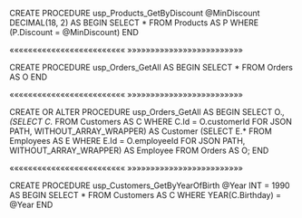 CREATE PROCEDURE usp_Products_GetByDiscount
  @MinDiscount DECIMAL(18, 2)
AS
BEGIN
  SELECT * FROM Products AS P
  WHERE (P.Discount = @MinDiscount)
END

«««««««««««««««««««««««««  »»»»»»»»»»»»»»»»»»»»»»»»»

CREATE PROCEDURE usp_Orders_GetAll
AS
BEGIN
  SELECT * FROM Orders AS O
END

«««««««««««««««««««««««««  »»»»»»»»»»»»»»»»»»»»»»»»»

CREATE OR ALTER PROCEDURE usp_Orders_GetAll
AS
BEGIN
  SELECT
    O.*,
    (SELECT C.* FROM Customers AS C WHERE C.Id = O.customerId FOR JSON PATH, WITHOUT_ARRAY_WRAPPER) AS Customer
    (SELECT E.* FROM Employees AS E WHERE E.Id = O.employeeId FOR JSON PATH, WITHOUT_ARRAY_WRAPPER) AS Employee
  FROM Orders AS O;
END

«««««««««««««««««««««««««  »»»»»»»»»»»»»»»»»»»»»»»»»

CREATE PROCEDURE usp_Customers_GetByYearOfBirth
  @Year INT = 1990
AS
BEGIN
  SELECT * FROM Customers AS C
  WHERE YEAR(C.Birthday) = @Year
END
